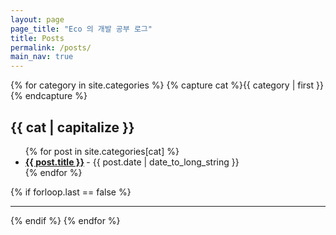 ```yaml
---
layout: page
page_title: "Eco 의 개발 공부 로그"
title: Posts
permalink: /posts/
main_nav: true
---
```


{% for category in site.categories %}
{% capture cat %}{{ category | first }}{% endcapture %}

  <h2 id="{{cat}}">{{ cat | capitalize }}</h2>
  <ul class="posts-list">
  {% for post in site.categories[cat] %}
    <li>
      <strong>
        <a href="{{ post.url | prepend: site.baseurl }}">{{ post.title }}</a>
      </strong>
      <span class="post-date">- {{ post.date | date_to_long_string }}</span>
    </li>
  {% endfor %}
  </ul>
  {% if forloop.last == false %}<hr>{% endif %}
{% endfor %}
<br>
